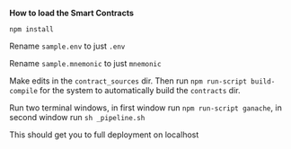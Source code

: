 **How to load the Smart Contracts**

`npm install`

Rename `sample.env` to just `.env`

Rename `sample.mnemonic` to just `mnemonic`

Make edits in the `contract_sources` dir. Then run `npm run-script build-compile` for the system to automatically build the `contracts` dir.

Run two terminal windows, in first window run `npm run-script ganache`, in second window run `sh _pipeline.sh`

This should get you to full deployment on localhost
